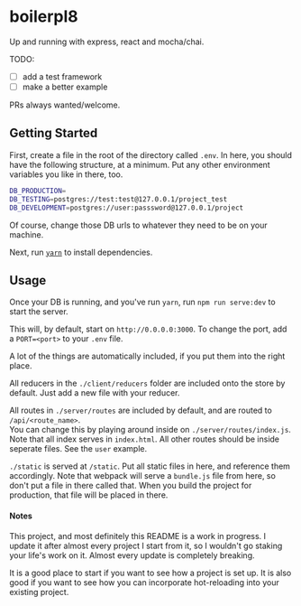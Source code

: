 # boilerpl8

Up and running with express, react and mocha/chai.

TODO:

- [ ] add a test framework
- [ ] make a better example

PRs always wanted/welcome.

## Getting Started

First, create a file in the root of the directory called `.env`.  In here, you should have the 
following structure, at a minimum.  Put any other environment variables you like in there, too.

```sh
DB_PRODUCTION=
DB_TESTING=postgres://test:test@127.0.0.1/project_test
DB_DEVELOPMENT=postgres://user:passsword@127.0.0.1/project
```

Of course, change those DB urls to whatever they need to be on your machine.

Next, run [`yarn`](https://yarnpkg.com/en/docs/install) to install dependencies.


## Usage

Once your DB is running, and you've run `yarn`, run `npm run serve:dev` to start the server.

This will, by default, start on `http://0.0.0.0:3000`.  To change the port, add a `PORT=<port>` 
to your `.env` file.

A lot of the things are automatically included, if you put them into the right place.

All reducers in the `./client/reducers` folder are included onto the store by default.  Just add 
a new file with your reducer.

All routes in `./server/routes` are included by default, and are routed to `/api/<route_name>`.  
You can change this by playing around inside on `./server/routes/index.js`.  Note that all index 
serves in `index.html`.  All other routes should be inside seperate files.  See the `user` example.

`./static` is served at `/static`.  Put all static files in here, and reference them accordingly.
  Note that webpack will serve a `bundle.js` file from here, so don't put a file in there called 
  that.  When you build the project for production, that file will be placed in there.

#### Notes

This project, and most definitely this README is a work in progress.  I update it after almost 
every project I start from it, so I wouldn't go staking your life's work on it.  Almost every 
update is completely breaking.

It is a good place to start if you want to see how a project is set up.  It is also good if you 
want to see how you can incorporate hot-reloading into your existing project.